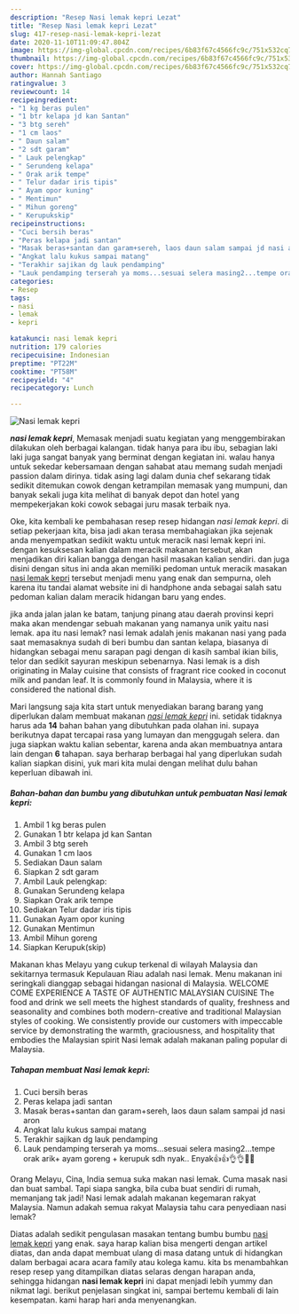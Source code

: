 ```yaml
---
description: "Resep Nasi lemak kepri Lezat"
title: "Resep Nasi lemak kepri Lezat"
slug: 417-resep-nasi-lemak-kepri-lezat
date: 2020-11-10T11:09:47.804Z
image: https://img-global.cpcdn.com/recipes/6b83f67c4566fc9c/751x532cq70/nasi-lemak-kepri-foto-resep-utama.jpg
thumbnail: https://img-global.cpcdn.com/recipes/6b83f67c4566fc9c/751x532cq70/nasi-lemak-kepri-foto-resep-utama.jpg
cover: https://img-global.cpcdn.com/recipes/6b83f67c4566fc9c/751x532cq70/nasi-lemak-kepri-foto-resep-utama.jpg
author: Hannah Santiago
ratingvalue: 3
reviewcount: 14
recipeingredient:
- "1 kg beras pulen"
- "1 btr kelapa jd kan Santan"
- "3 btg sereh"
- "1 cm laos"
- " Daun salam"
- "2 sdt garam"
- " Lauk pelengkap"
- " Serundeng kelapa"
- " Orak arik tempe"
- " Telur dadar iris tipis"
- " Ayam opor kuning"
- " Mentimun"
- " Mihun goreng"
- " Kerupukskip"
recipeinstructions:
- "Cuci bersih beras"
- "Peras kelapa jadi santan"
- "Masak beras+santan dan garam+sereh, laos daun salam sampai jd nasi aron"
- "Angkat lalu kukus sampai matang"
- "Terakhir sajikan dg lauk pendamping"
- "Lauk pendamping terserah ya moms...sesuai selera masing2...tempe orak arik+ ayam goreng + kerupuk sdh nyak.. Enyak👍👍👌👌🍛🍛"
categories:
- Resep
tags:
- nasi
- lemak
- kepri

katakunci: nasi lemak kepri 
nutrition: 179 calories
recipecuisine: Indonesian
preptime: "PT22M"
cooktime: "PT58M"
recipeyield: "4"
recipecategory: Lunch

---
```



![Nasi lemak kepri](https://img-global.cpcdn.com/recipes/6b83f67c4566fc9c/751x532cq70/nasi-lemak-kepri-foto-resep-utama.jpg)

<b><i>nasi lemak kepri</i></b>, Memasak menjadi suatu kegiatan yang menggembirakan dilakukan oleh berbagai kalangan. tidak hanya para ibu ibu, sebagian laki laki juga sangat banyak yang berminat dengan kegiatan ini. walau hanya untuk sekedar kebersamaan dengan sahabat atau memang sudah menjadi passion dalam dirinya. tidak asing lagi dalam dunia chef sekarang tidak sedikit ditemukan cowok dengan ketrampilan memasak yang mumpuni, dan banyak sekali juga kita melihat di banyak depot dan hotel yang mempekerjakan koki cowok sebagai juru masak terbaik nya.

Oke, kita kembali ke pembahasan resep resep hidangan <i>nasi lemak kepri</i>. di setiap pekerjaan kita, bisa jadi akan terasa membahagiakan jika sejenak anda menyempatkan sedikit waktu untuk meracik nasi lemak kepri ini. dengan kesuksesan kalian dalam meracik makanan tersebut, akan menjadikan diri kalian bangga dengan hasil masakan kalian sendiri. dan juga disini dengan situs ini anda akan memiliki pedoman untuk meracik masakan <u>nasi lemak kepri</u> tersebut menjadi menu yang enak dan sempurna, oleh karena itu tandai alamat website ini di handphone anda sebagai salah satu pedoman kalian dalam meracik hidangan baru yang endes.

jika anda jalan jalan ke batam, tanjung pinang atau daerah provinsi kepri maka akan mendengar sebuah makanan yang namanya unik yaitu nasi lemak. apa itu nasi lemak? nasi lemak adalah jenis makanan nasi yang pada saat memasaknya sudah di beri bumbu dan santan kelapa, biasanya di hidangkan sebagai menu sarapan pagi dengan di kasih sambal ikian bilis, telor dan sedikit sayuran meskipun sebenarnya. Nasi lemak is a dish originating in Malay cuisine that consists of fragrant rice cooked in coconut milk and pandan leaf. It is commonly found in Malaysia, where it is considered the national dish.


Mari langsung saja kita start untuk menyediakan barang barang yang diperlukan dalam membuat makanan <u><i>nasi lemak kepri</i></u> ini. setidak tidaknya harus ada <b>14</b> bahan bahan yang dibutuhkan pada olahan ini. supaya berikutnya dapat tercapai rasa yang lumayan dan menggugah selera. dan juga siapkan waktu kalian sebentar, karena anda akan membuatnya antara lain dengan <b>6</b> tahapan. saya berharap berbagai hal yang diperlukan sudah kalian siapkan disini, yuk mari kita mulai dengan melihat dulu bahan keperluan dibawah ini.

<!--inarticleads1-->

##### Bahan-bahan dan bumbu yang dibutuhkan untuk pembuatan Nasi lemak kepri:

1. Ambil 1 kg beras pulen
1. Gunakan 1 btr kelapa jd kan Santan
1. Ambil 3 btg sereh
1. Gunakan 1 cm laos
1. Sediakan  Daun salam
1. Siapkan 2 sdt garam
1. Ambil  Lauk pelengkap:
1. Gunakan  Serundeng kelapa
1. Siapkan  Orak arik tempe
1. Sediakan  Telur dadar iris tipis
1. Gunakan  Ayam opor kuning
1. Gunakan  Mentimun
1. Ambil  Mihun goreng
1. Siapkan  Kerupuk(skip)


Makanan khas Melayu yang cukup terkenal di wilayah Malaysia dan sekitarnya termasuk Kepulauan Riau adalah nasi lemak. Menu makanan ini seringkali dianggap sebagai hidangan nasional di Malaysia. WELCOME COME EXPERIENCE A TASTE OF AUTHENTIC MALAYSIAN CUISINE The food and drink we sell meets the highest standards of quality, freshness and seasonality and combines both modern-creative and traditional Malaysian styles of cooking. We consistently provide our customers with impeccable service by demonstrating the warmth, graciousness, and hospitality that embodies the Malaysian spirit Nasi lemak adalah makanan paling popular di Malaysia. 

<!--inarticleads2-->

##### Tahapan membuat Nasi lemak kepri:

1. Cuci bersih beras
1. Peras kelapa jadi santan
1. Masak beras+santan dan garam+sereh, laos daun salam sampai jd nasi aron
1. Angkat lalu kukus sampai matang
1. Terakhir sajikan dg lauk pendamping
1. Lauk pendamping terserah ya moms...sesuai selera masing2...tempe orak arik+ ayam goreng + kerupuk sdh nyak.. Enyak👍👍👌👌🍛🍛


Orang Melayu, Cina, India semua suka makan nasi lemak. Cuma masak nasi dan buat sambal. Tapi siapa sangka, bila cuba buat sendiri di rumah, memanjang tak jadi! Nasi lemak adalah makanan kegemaran rakyat Malaysia. Namun adakah semua rakyat Malaysia tahu cara penyediaan nasi lemak? 

Diatas adalah sedikit pengulasan masakan tentang bumbu bumbu <u>nasi lemak kepri</u> yang enak. saya harap kalian bisa mengerti dengan artikel diatas, dan anda dapat membuat ulang di masa datang untuk di hidangkan dalam berbagai acara acara family atau kolega kamu. kita bs menambahkan resep resep yang ditampilkan diatas selaras dengan harapan anda, sehingga hidangan <b>nasi lemak kepri</b> ini dapat menjadi lebih yummy dan nikmat lagi. berikut penjelasan singkat ini, sampai bertemu kembali di lain kesempatan. kami harap hari anda menyenangkan.
